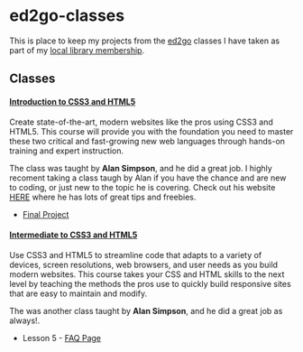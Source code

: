 # ed2go-classes
This is place to keep my projects from the [ed2go](https://www.ed2go.com/) classes I have taken as part of my [local library membership](https://calgarylibrary.ca/).

## Classes

#### [Introduction to CSS3 and HTML5](https://www.ed2go.com/courses/computer-science/programming/ilc/css-and-xhtml-introduction)
Create state-of-the-art, modern websites like the pros using CSS3 and HTML5. This course will provide you with the foundation you need to master these two critical and fast-growing new web languages through hands-on training and expert instruction. 

The class was taught by **Alan Simpson**, and he did a great job. I highly recoment taking a class taugh by Alan if you have the chance and are new to coding, or just new to the topic he is covering. Check out his website [HERE](https://alansimpson.me/) where he has lots of great tips and freebies.  

* [Final Project](https://thebimsider.github.io/ed2go-classes/Intro-CSS3-HTML5/final-project/)   

#### [Intermediate to CSS3 and HTML5](https://www.ed2go.com/courses/computer-science/programming/ilc/css-and-xhtml-intermediate)
Use CSS3 and HTML5 to streamline code that adapts to a variety of devices, screen resolutions, web browsers, and user needs as you build modern websites. This course takes your CSS and HTML skills to the next level by teaching the methods the pros use to quickly build responsive sites that are easy to maintain and modify.   

The was another class taught by **Alan Simpson**, and he did a great job as always!.   

* Lesson 5 - [FAQ Page](https://thebimsider.github.io/ed2go-classes/Inter-CSS3-HTML5/Lesson5/)     
